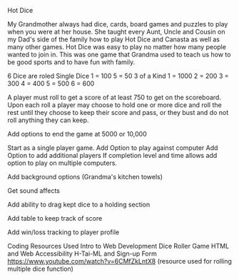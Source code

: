 Hot Dice

My Grandmother always had dice, cards, board games and puzzles to play when you were at her house. She taught every Aunt, Uncle and Cousin on my Dad's side of the family how to play Hot Dice and Canasta as well as many other games. Hot Dice was easy to play no matter how many people wanted to join in. This was one game that Grandma used to teach us how to be good sports and to have fun with family.


6 Dice are roled
    Single Dice
        1 = 100
        5 = 50
    3 of a Kind
        1 = 1000
        2 = 200
        3 = 300
        4 = 400
        5 = 500
        6 = 600

A player must roll to get a score of at least 750 to get on the scoreboard. 
Upon each roll a player may choose to hold one or more dice and roll the rest until they choose to keep their score and pass, or they bust and do not roll anything they can keep.

Add options to end the game at 5000 or 10,000

Start as a single player game.
Add Option to play against computer
Add Option to add additional players
If completion level and time allows add option to play on multiple computers.

Add background options (Grandma's kitchen towels)

Get sound affects

Add ability to drag kept dice to a holding section

Add table to keep track of score

Add win/loss tracking to player profile


Coding Resources Used
Intro to Web Development Dice Roller Game 
HTML and Web Accessibility H-Tai-ML and Sign-up Form 
https://www.youtube.com/watch?v=6CMfZkLntX8 (resource used for rolling multiple dice function)


